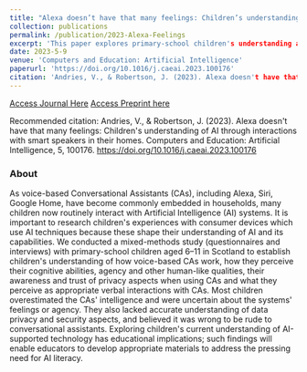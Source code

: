 ```yaml
---
title: "Alexa doesn’t have that many feelings: Children’s understanding of AI through interactions with smart speakers in their homes."
collection: publications
permalink: /publication/2023-Alexa-Feelings
excerpt: 'This paper explores primary-school children's understanding and perceptions of voice-based Conversational Assistants (CAs), revealing overestimations of the CAs' intelligence, uncertainties about their agency, and gaps in knowledge about data privacy, with implications for developing AI literacy educational materials.'
date: 2023-5-9
venue: 'Computers and Education: Artificial Intelligence'
paperurl: 'https://doi.org/10.1016/j.caeai.2023.100176'
citation: 'Andries, V., & Robertson, J. (2023). Alexa doesn't have that many feelings: Children's understanding of AI through interactions with smart speakers in their homes. Computers and Education: Artificial Intelligence, 5, 100176. https://doi.org/10.1016/j.caeai.2023.100176'
---
```

[Access Journal Here](https://doi.org/10.1016/j.caeai.2023.100176) 
[Access Preprint here](https://arxiv.org/abs/2305.05597)

Recommended citation: Andries, V., & Robertson, J. (2023). Alexa doesn't have that many feelings: Children's understanding of AI through interactions with smart speakers in their homes. Computers and Education: Artificial Intelligence, 5, 100176. https://doi.org/10.1016/j.caeai.2023.100176

### About
As voice-based Conversational Assistants (CAs), including Alexa, Siri, Google Home, have become commonly embedded in households, many children now routinely interact with Artificial Intelligence (AI) systems. It is important to research children's experiences with consumer devices which use AI techniques because these shape their understanding of AI and its capabilities. We conducted a mixed-methods study (questionnaires and interviews) with primary-school children aged 6–11 in Scotland to establish children's understanding of how voice-based CAs work, how they perceive their cognitive abilities, agency and other human-like qualities, their awareness and trust of privacy aspects when using CAs and what they perceive as appropriate verbal interactions with CAs. Most children overestimated the CAs' intelligence and were uncertain about the systems' feelings or agency. They also lacked accurate understanding of data privacy and security aspects, and believed it was wrong to be rude to conversational assistants. Exploring children's current understanding of AI-supported technology has educational implications; such findings will enable educators to develop appropriate materials to address the pressing need for AI literacy.